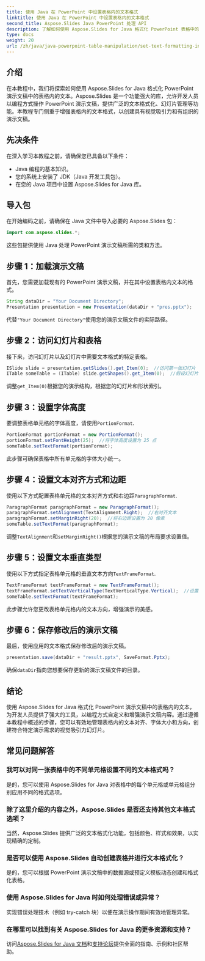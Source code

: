```yaml
---
title: 使用 Java 在 PowerPoint 中设置表格内的文本格式
linktitle: 使用 Java 在 PowerPoint 中设置表格内的文本格式
second_title: Aspose.Slides Java PowerPoint 处理 API
description: 了解如何使用 Aspose.Slides for Java 格式化 PowerPoint 表格中的文本。为开发人员提供带有代码示例的分步指南。
type: docs
weight: 20
url: /zh/java/java-powerpoint-table-manipulation/set-text-formatting-inside-table-powerpoint-java/
---
```

## 介绍
在本教程中，我们将探索如何使用 Aspose.Slides for Java 格式化 PowerPoint 演示文稿中的表格内的文本。Aspose.Slides 是一个功能强大的库，允许开发人员以编程方式操作 PowerPoint 演示文稿，提供广泛的文本格式化、幻灯片管理等功能。本教程专门侧重于增强表格内的文本格式，以创建具有视觉吸引力和有组织的演示文稿。
## 先决条件
在深入学习本教程之前，请确保您已具备以下条件：
- Java 编程的基本知识。
- 您的系统上安装了 JDK（Java 开发工具包）。
- 在您的 Java 项目中设置 Aspose.Slides for Java 库。

## 导入包
在开始编码之前，请确保在 Java 文件中导入必要的 Aspose.Slides 包：
```java
import com.aspose.slides.*;
```
这些包提供使用 Java 处理 PowerPoint 演示文稿所需的类和方法。
## 步骤 1：加载演示文稿
首先，您需要加载现有的 PowerPoint 演示文稿，并在其中设置表格内文本的格式。
```java
String dataDir = "Your Document Directory";
Presentation presentation = new Presentation(dataDir + "pres.pptx");
```
代替`"Your Document Directory"`使用您的演示文稿文件的实际路径。
## 步骤 2：访问幻灯片和表格
接下来，访问幻灯片以及幻灯片中需要文本格式的特定表格。
```java
ISlide slide = presentation.getSlides().get_Item(0);  //访问第一张幻灯片
ITable someTable = (ITable) slide.getShapes().get_Item(0);  //假设幻灯片上的第一个形状是表格
```
调整`get_Item(0)`根据您的演示结构，根据您的幻灯片和形状索引。
## 步骤 3：设置字体高度
要调整表格单元格的字体高度，请使用`PortionFormat`.
```java
PortionFormat portionFormat = new PortionFormat();
portionFormat.setFontHeight(25);  //将字体高度设置为 25 点
someTable.setTextFormat(portionFormat);
```
此步骤可确保表格中所有单元格的字体大小统一。
## 步骤 4：设置文本对齐方式和边距
使用以下方式配置表格单元格的文本对齐方式和右边距`ParagraphFormat`.
```java
ParagraphFormat paragraphFormat = new ParagraphFormat();
paragraphFormat.setAlignment(TextAlignment.Right);  //右对齐文本
paragraphFormat.setMarginRight(20);  //将右边距设置为 20 像素
someTable.setTextFormat(paragraphFormat);
```
调整`TextAlignment`和`setMarginRight()`根据您的演示文稿的布局要求设置值。
## 步骤 5：设置文本垂直类型
使用以下方式指定表格单元格的垂直文本方向`TextFrameFormat`.
```java
TextFrameFormat textFrameFormat = new TextFrameFormat();
textFrameFormat.setTextVerticalType(TextVerticalType.Vertical);  //设置垂直文本方向
someTable.setTextFormat(textFrameFormat);
```
此步骤允许您更改表格单元格内的文本方向，增强演示的美感。
## 步骤 6：保存修改后的演示文稿
最后，使用应用的文本格式保存修改后的演示文稿。
```java
presentation.save(dataDir + "result.pptx", SaveFormat.Pptx);
```
确保`dataDir`指向您想要保存更新的演示文稿文件的目录。

## 结论
使用 Aspose.Slides for Java 格式化 PowerPoint 演示文稿中的表格内的文本，为开发人员提供了强大的工具，以编程方式自定义和增强演示文稿内容。通过遵循本教程中概述的步骤，您可以有效地管理表格内的文本对齐、字体大小和方向，创建符合特定演示需求的视觉吸引力幻灯片。
## 常见问题解答
### 我可以对同一张表格中的不同单元格设置不同的文本格式吗？
是的，您可以使用 Aspose.Slides for Java 对表格中的每个单元格或单元格组分别应用不同的格式选项。
### 除了这里介绍的内容之外，Aspose.Slides 是否还支持其他文本格式选项？
当然，Aspose.Slides 提供广泛的文本格式化功能，包括颜色、样式和效果，以实现精确的定制。
### 是否可以使用 Aspose.Slides 自动创建表格并进行文本格式化？
是的，您可以根据 PowerPoint 演示文稿中的数据源或预定义模板动态创建和格式化表格。
### 使用 Aspose.Slides for Java 时如何处理错误或异常？
实现错误处理技术（例如 try-catch 块）以便在演示操作期间有效地管理异常。
### 在哪里可以找到有关 Aspose.Slides for Java 的更多资源和支持？
访问[Aspose.Slides for Java 文档](https://reference.aspose.com/slides/java/)和[支持论坛](https://forum.aspose.com/c/slides/11)提供全面的指南、示例和社区帮助。